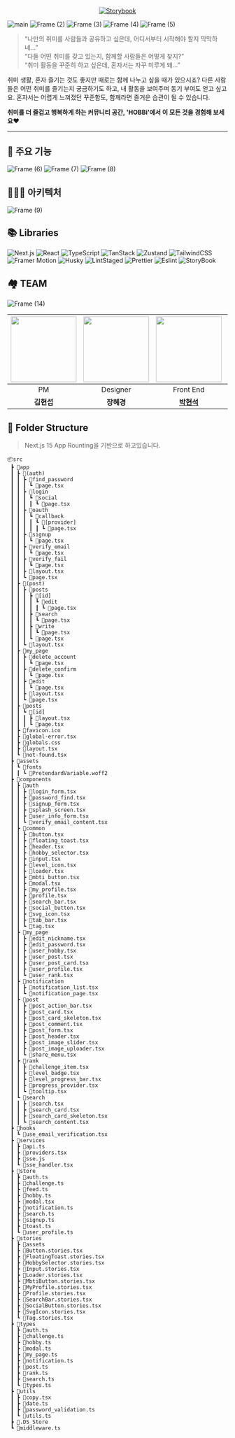 <div align="center">
  
[![Storybook](https://img.shields.io/badge/Storybook%20-FF4785?style=flat-square&logo=storybook&logoColor=white)](https://685004915b4c4c7b97cd81df-xyulgjxvab.chromatic.com)

</div>

![main](https://github.com/user-attachments/assets/82194ad6-5334-497e-b227-ce57561318dd)
![Frame (2)](https://github.com/user-attachments/assets/fcb5323d-2991-4ee4-b25d-db8dbe02ab56)
![Frame (3)](https://github.com/user-attachments/assets/13cc790c-c2d0-4dcb-af16-21d436dc1c5c)
![Frame (4)](https://github.com/user-attachments/assets/dcfa4564-5478-4873-b5f2-a9b262504775)
![Frame (5)](https://github.com/user-attachments/assets/b00b1de4-3ea6-40d8-afa7-7d2ef64ea38a)

> “나만의 취미를 사람들과 공유하고 싶은데, 어디서부터 시작해야 할지 막막하네…”  
> “다들 어떤 취미를 갖고 있는지, 함께할 사람들은 어떻게 찾지?”  
> “취미 활동을 꾸준히 하고 싶은데, 혼자서는 자꾸 미루게 돼…”

취미 생활, 혼자 즐기는 것도 좋지만 때로는 함께 나누고 싶을 때가 있으시죠?
다른 사람들은 어떤 취미를 즐기는지 궁금하기도 하고, 내 활동을 보여주며 동기 부여도 얻고 싶고요.
혼자서는 어렵게 느껴졌던 꾸준함도, 함께라면 즐거운 습관이 될 수 있습니다.

**취미를 더 즐겁고 행복하게 하는 커뮤니티 공간, 'HOBBi'에서 이 모든 것을 경험해 보세요❤️**

---

## 🎨 주요 기능

![Frame (6)](https://github.com/user-attachments/assets/02e4d607-fa88-4c56-a716-d032063235c0)
![Frame (7)](https://github.com/user-attachments/assets/fdd72fee-4cbe-49cb-b078-2db77c8cbe96)
![Frame (8)](https://github.com/user-attachments/assets/cef28482-93ae-43a7-9125-d1cea2c4d679)

## 🧑🏻‍💻 아키텍처

![Frame (9)](https://github.com/user-attachments/assets/4ca85685-fcf9-4c25-a6a2-0c792767386c)


## 📚 Libraries

![Next.js](https://img.shields.io/badge/Next.js-v15.3.1-1E9BCF?style=flat-square&logo=Next.js&logoColor=white)
![React](https://img.shields.io/badge/React-v19-61DAFB?style=flat-square&logo=React&logoColor=white)
![TypeScript](https://img.shields.io/badge/TypeScript-v5-007ACC?style=flat-square&logo=TypeScript&logoColor=white)
![TanStack](https://img.shields.io/badge/TanStack-v5.74.4-34B700?style=flat-square&logo=ReactQuery&logoColor=white)
![Zustand](https://img.shields.io/badge/Zustand-v5.0.3-FF4710?style=flat-square&logo=zustand&logoColor=white)
![TailwindCSS](https://img.shields.io/badge/TailwindCSS-v4.1.10-EE6B1B?style=flat-square&logo=tailwindcss&logoColor=white)
![Framer Motion](https://img.shields.io/badge/Framer%20Motion-v12.11.4-00BFFF?style=flat-square&logo=framer&logoColor=white)
![Husky](https://img.shields.io/badge/Husky-v9.1.7-6B32A8?style=flat-square&logo=husky&logoColor=white)
![LintStaged](https://img.shields.io/badge/LintStaged-v15.5.1-6B43A8?style=flat-square&logo=LintStaged&logoColor=white)
![Prettier](https://img.shields.io/badge/Prettier-v3.5.3-9B43A8?style=flat-square&logo=Prettier&logoColor=white)
![Eslint](https://img.shields.io/badge/Eslint-v9-9A43B8?style=flat-square&logo=Eslint&logoColor=white)
![StoryBook](https://img.shields.io/badge/StoryBook-v9.0.9-FF4785?style=flat-square&logo=StoryBook&logoColor=white)


## 🏘️ TEAM

![Frame (14)](https://github.com/user-attachments/assets/77da9574-fadb-45ea-8e41-bf380bb0d38f)


<div align="center">
  
| <img src="https://github.com/user-attachments/assets/b4b8a4ff-9a0e-4946-9667-173c53bf0de7" width="150"> | <img src="https://github.com/user-attachments/assets/0462b6ad-a815-4cc5-84c3-35968f79a733" width="150"> | <img src="https://github.com/user-attachments/assets/20136fa0-74dc-4739-9138-48bd38c66608" width="150"> | <img src="https://github.com/user-attachments/assets/88c1a7ba-1f0d-480b-9d51-2ccf27dd90a7" width="150"> | <img src="https://github.com/user-attachments/assets/61b892fe-b44a-4f91-8fcd-429f9dca1297" width="150"> | <img src="https://github.com/user-attachments/assets/1e4bf13f-3050-4bd8-9358-0892e7a40f04" width="150"> |  <img src="https://github.com/user-attachments/assets/45982fba-15e3-4730-843c-909ab6e8dccd" width="150"> |
|:-------------------------------------------------------------------------------------------------------:|:-------------------------------------------------------------------------------------------------------:|:-------------------------------------------------------------------------------------------------------:|:-------------------------------------------------------------------------------------------------------:|:-------------------------------------------------------------------------------------------------------:|:-------------------------------------------------------------------------------------------------------:|:-------------------------------------------------------------------------------------------------------:|
|                                                PM                                                 |                                                Designer                                                 |                                                Front End                                                |                                                Front End                                                |                                                Back End                                                 |                                                Back End                                                 |                                                Back End                                                 |
|                                                 **김현섭**                                                 |                                                 **장혜경**                                                 |                                                 [**박현석**](https://github.com/ssseok)                                                 |                                                 [**유소민**](https://github.com/SoMin-Yoo)                                                 |                                                 [**최서웅**](https://github.com/ChoiSeoWoong)                                                 |                                                 [**김지원**](https://github.com/asdf1019)                                                 |                                 [**이재원**](https://github.com/wwwond)                                 |
</div>


## 📂 Folder Structure

> Next.js 15 App Rounting을 기반으로 하고있습니다.

```
📦src
 ┣ 📂app
 ┃ ┣ 📂(auth)
 ┃ ┃ ┣ 📂find_password
 ┃ ┃ ┃ ┗ 📜page.tsx
 ┃ ┃ ┣ 📂login
 ┃ ┃ ┃ ┗ 📂social
 ┃ ┃ ┃ ┃ ┗ 📜page.tsx
 ┃ ┃ ┣ 📂oauth
 ┃ ┃ ┃ ┗ 📂callback
 ┃ ┃ ┃ ┃ ┗ 📂[provider]
 ┃ ┃ ┃ ┃ ┃ ┗ 📜page.tsx
 ┃ ┃ ┣ 📂signup
 ┃ ┃ ┃ ┗ 📜page.tsx
 ┃ ┃ ┣ 📂verify_email
 ┃ ┃ ┃ ┗ 📜page.tsx
 ┃ ┃ ┣ 📂verify_fail
 ┃ ┃ ┃ ┗ 📜page.tsx
 ┃ ┃ ┣ 📜layout.tsx
 ┃ ┃ ┗ 📜page.tsx
 ┃ ┣ 📂(post)
 ┃ ┃ ┣ 📂posts
 ┃ ┃ ┃ ┣ 📂[id]
 ┃ ┃ ┃ ┃ ┗ 📂edit
 ┃ ┃ ┃ ┃ ┃ ┗ 📜page.tsx
 ┃ ┃ ┃ ┣ 📂search
 ┃ ┃ ┃ ┃ ┗ 📜page.tsx
 ┃ ┃ ┃ ┣ 📂write
 ┃ ┃ ┃ ┃ ┗ 📜page.tsx
 ┃ ┃ ┃ ┗ 📜page.tsx
 ┃ ┃ ┗ 📜layout.tsx
 ┃ ┣ 📂my_page
 ┃ ┃ ┣ 📂delete_account
 ┃ ┃ ┃ ┗ 📜page.tsx
 ┃ ┃ ┣ 📂delete_confirm
 ┃ ┃ ┃ ┗ 📜page.tsx
 ┃ ┃ ┣ 📂edit
 ┃ ┃ ┃ ┗ 📜page.tsx
 ┃ ┃ ┣ 📜layout.tsx
 ┃ ┃ ┗ 📜page.tsx
 ┃ ┣ 📂posts
 ┃ ┃ ┗ 📂[id]
 ┃ ┃ ┃ ┣ 📜layout.tsx
 ┃ ┃ ┃ ┗ 📜page.tsx
 ┃ ┣ 📜favicon.ico
 ┃ ┣ 📜global-error.tsx
 ┃ ┣ 📜globals.css
 ┃ ┣ 📜layout.tsx
 ┃ ┗ 📜not-found.tsx
 ┣ 📂assets
 ┃ ┗ 📂fonts
 ┃ ┃ ┗ 📜PretendardVariable.woff2
 ┣ 📂components
 ┃ ┣ 📂auth
 ┃ ┃ ┣ 📜login_form.tsx
 ┃ ┃ ┣ 📜password_find.tsx
 ┃ ┃ ┣ 📜signup_form.tsx
 ┃ ┃ ┣ 📜splash_screen.tsx
 ┃ ┃ ┣ 📜user_info_form.tsx
 ┃ ┃ ┗ 📜verify_email_content.tsx
 ┃ ┣ 📂common
 ┃ ┃ ┣ 📜button.tsx
 ┃ ┃ ┣ 📜floating_toast.tsx
 ┃ ┃ ┣ 📜header.tsx
 ┃ ┃ ┣ 📜hobby_selector.tsx
 ┃ ┃ ┣ 📜input.tsx
 ┃ ┃ ┣ 📜level_icon.tsx
 ┃ ┃ ┣ 📜loader.tsx
 ┃ ┃ ┣ 📜mbti_button.tsx
 ┃ ┃ ┣ 📜modal.tsx
 ┃ ┃ ┣ 📜my_profile.tsx
 ┃ ┃ ┣ 📜profile.tsx
 ┃ ┃ ┣ 📜search_bar.tsx
 ┃ ┃ ┣ 📜social_button.tsx
 ┃ ┃ ┣ 📜svg_icon.tsx
 ┃ ┃ ┣ 📜tab_bar.tsx
 ┃ ┃ ┗ 📜tag.tsx
 ┃ ┣ 📂my_page
 ┃ ┃ ┣ 📜edit_nickname.tsx
 ┃ ┃ ┣ 📜edit_password.tsx
 ┃ ┃ ┣ 📜user_hobby.tsx
 ┃ ┃ ┣ 📜user_post.tsx
 ┃ ┃ ┣ 📜user_post_card.tsx
 ┃ ┃ ┣ 📜user_profile.tsx
 ┃ ┃ ┗ 📜user_rank.tsx
 ┃ ┣ 📂notification
 ┃ ┃ ┣ 📜notification_list.tsx
 ┃ ┃ ┗ 📜notification_page.tsx
 ┃ ┣ 📂post
 ┃ ┃ ┣ 📜post_action_bar.tsx
 ┃ ┃ ┣ 📜post_card.tsx
 ┃ ┃ ┣ 📜post_card_skeleton.tsx
 ┃ ┃ ┣ 📜post_comment.tsx
 ┃ ┃ ┣ 📜post_form.tsx
 ┃ ┃ ┣ 📜post_header.tsx
 ┃ ┃ ┣ 📜post_image_slider.tsx
 ┃ ┃ ┣ 📜post_image_uploader.tsx
 ┃ ┃ ┗ 📜share_menu.tsx
 ┃ ┣ 📂rank
 ┃ ┃ ┣ 📜challenge_item.tsx
 ┃ ┃ ┣ 📜level_badge.tsx
 ┃ ┃ ┣ 📜level_progress_bar.tsx
 ┃ ┃ ┣ 📜progress_provider.tsx
 ┃ ┃ ┗ 📜tooltip.tsx
 ┃ ┗ 📂search
 ┃ ┃ ┣ 📜search.tsx
 ┃ ┃ ┣ 📜search_card.tsx
 ┃ ┃ ┣ 📜search_card_skeleton.tsx
 ┃ ┃ ┗ 📜search_content.tsx
 ┣ 📂hooks
 ┃ ┗ 📜use_email_verification.tsx
 ┣ 📂services
 ┃ ┣ 📜api.ts
 ┃ ┣ 📜providers.tsx
 ┃ ┣ 📜sse.js
 ┃ ┗ 📜sse_handler.tsx
 ┣ 📂store
 ┃ ┣ 📜auth.ts
 ┃ ┣ 📜challenge.ts
 ┃ ┣ 📜feed.ts
 ┃ ┣ 📜hobby.ts
 ┃ ┣ 📜modal.tsx
 ┃ ┣ 📜notification.ts
 ┃ ┣ 📜search.ts
 ┃ ┣ 📜signup.ts
 ┃ ┣ 📜toast.ts
 ┃ ┗ 📜user_profile.ts
 ┣ 📂stories
 ┃ ┣ 📂assets
 ┃ ┣ 📜Button.stories.tsx
 ┃ ┣ 📜FloatingToast.stories.tsx
 ┃ ┣ 📜HobbySelector.stories.tsx
 ┃ ┣ 📜Input.stories.tsx
 ┃ ┣ 📜Loader.stories.tsx
 ┃ ┣ 📜MbtiButton.stories.tsx
 ┃ ┣ 📜MyProfile.stories.tsx
 ┃ ┣ 📜Profile.stories.tsx
 ┃ ┣ 📜SearchBar.stories.tsx
 ┃ ┣ 📜SocialButton.stories.tsx
 ┃ ┣ 📜SvgIcon.stories.tsx
 ┃ ┗ 📜Tag.stories.tsx
 ┣ 📂types
 ┃ ┣ 📜auth.ts
 ┃ ┣ 📜challenge.ts
 ┃ ┣ 📜hobby.ts
 ┃ ┣ 📜modal.ts
 ┃ ┣ 📜my_page.ts
 ┃ ┣ 📜notification.ts
 ┃ ┣ 📜post.ts
 ┃ ┣ 📜rank.ts
 ┃ ┣ 📜search.ts
 ┃ ┗ 📜types.ts
 ┣ 📂utils
 ┃ ┣ 📜copy.tsx
 ┃ ┣ 📜date.ts
 ┃ ┣ 📜password_validation.ts
 ┃ ┗ 📜utils.ts
 ┣ 📜.DS_Store
 ┗ 📜middleware.ts
```
